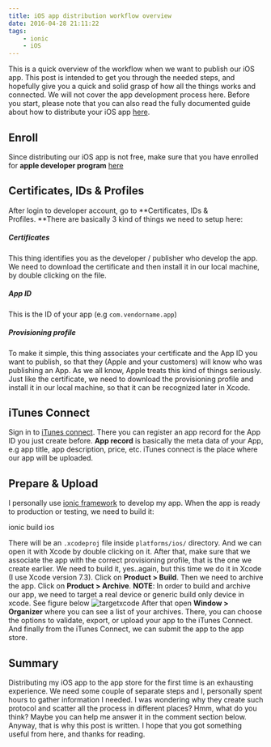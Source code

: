```yaml
---
title: iOS app distribution workflow overview
date: 2016-04-28 21:11:22
tags:
    - ionic
    - iOS
---
```


This is a quick overview of the workflow when we want to publish our iOS app. This post is intended to get you through the needed steps, and hopefully give you a quick and solid grasp of how all the things works and connected. We will not cover the app development process here. Before you start, please note that you can also read the fully documented guide about how to distribute your iOS app [here](https://developer.apple.com/library/ios/documentation/IDEs/Conceptual/AppDistributionGuide/Introduction/Introduction.html#//apple_ref/doc/uid/TP40012582).

Enroll
------

Since distributing our iOS app is not free, make sure that you have enrolled for **apple developer program** [here](https://developer.apple.com/programs)

**Certificates, IDs & Profiles**
--------------------------------

After login to developer account, go to **Certificates, IDs & Profiles. **There are basically 3 kind of things we need to setup here:

##### Certificates

This thing identifies you as the developer / publisher who develop the app. We need to download the certificate and then install it in our local machine, by double clicking on the file.

##### **App ID**

This is the ID of your app (e.g `com.vendorname.app`)

##### **Provisioning profile**

To make it simple, this thing associates your certificate and the App ID you want to publish, so that they (Apple and your customers) will know who was publishing an App. As we all know, Apple treats this kind of things seriously. Just like the certificate, we need to download the provisioning profile and install it in our local machine, so that it can be recognized later in Xcode.

iTunes Connect
--------------

Sign in to [iTunes connect](https://itunesconnect.apple.com/). There you can register an app record for the App ID you just create before. **App record** is basically the meta data of your App, e.g app title, app description, price, etc. iTunes connect is the place where our app will be uploaded.

Prepare & Upload
----------------

I personally use [ionic framework](http://ionicframework.com/) to develop my app. When the app is ready to production or testing, we need to build it:

ionic build ios

There will be an `.xcodeproj` file inside `platforms/ios/` directory. And we can open it with Xcode by double clicking on it. After that, make sure that we associate the app with the correct provisioning profile, that is the one we create earlier. We need to build it, yes..again, but this time we do it in Xcode (I use Xcode version 7.3). Click on **Product > Build**. Then we need to archive the app. Click on **Product > Archive**. **NOTE**: In order to build and archive our app, we need to target a real device or generic build only device in xcode. See figure below ![targetxcode](https://yeripratama.files.wordpress.com/2016/04/targetxcode.png) After that open **Window > Organizer** where you can see a list of your archives. There, you can choose the options to validate, export, or upload your app to the iTunes Connect. And finally from the iTunes Connect, we can submit the app to the app store.

Summary
-------

Distributing my iOS app to the app store for the first time is an exhausting experience. We need some couple of separate steps and I, personally spent hours to gather information I needed. I was wondering why they create such protocol and scatter all the process in different places? Hmm, what do you think? Maybe you can help me answer it in the comment section below. Anyway, that is why this post is written. I hope that you got something useful from here, and thanks for reading.
